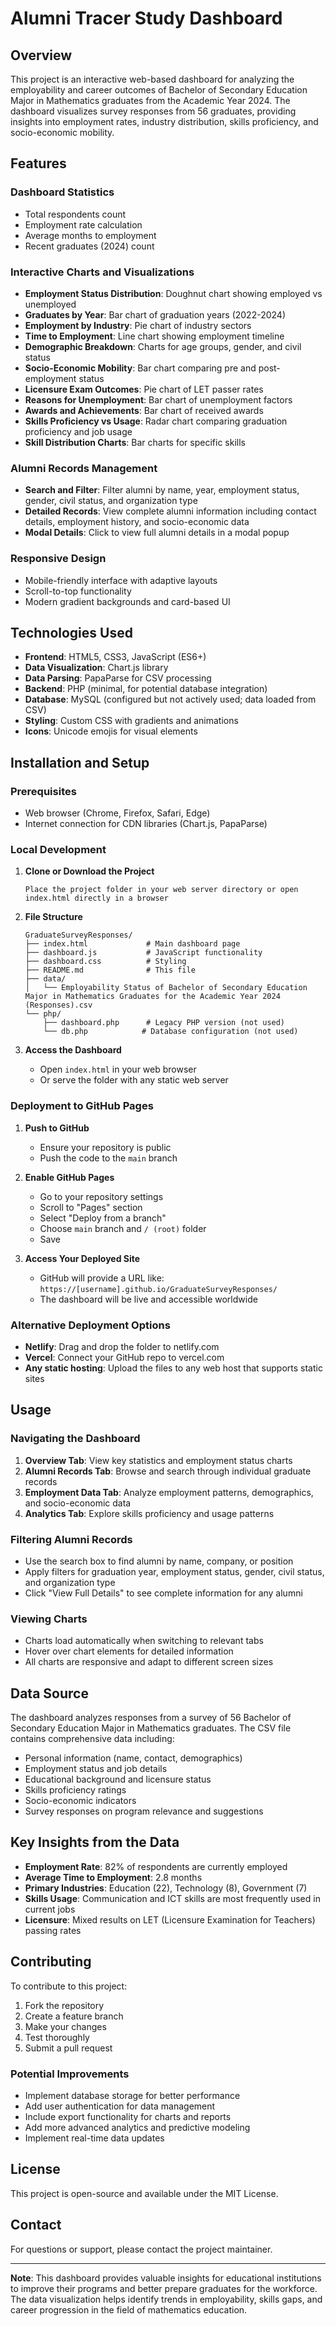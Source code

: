 # Alumni Tracer Study Dashboard

## Overview

This project is an interactive web-based dashboard for analyzing the employability and career outcomes of Bachelor of Secondary Education Major in Mathematics graduates from the Academic Year 2024. The dashboard visualizes survey responses from 56 graduates, providing insights into employment rates, industry distribution, skills proficiency, and socio-economic mobility.

## Features

### Dashboard Statistics
- Total respondents count
- Employment rate calculation
- Average months to employment
- Recent graduates (2024) count

### Interactive Charts and Visualizations
- **Employment Status Distribution**: Doughnut chart showing employed vs unemployed
- **Graduates by Year**: Bar chart of graduation years (2022-2024)
- **Employment by Industry**: Pie chart of industry sectors
- **Time to Employment**: Line chart showing employment timeline
- **Demographic Breakdown**: Charts for age groups, gender, and civil status
- **Socio-Economic Mobility**: Bar chart comparing pre and post-employment status
- **Licensure Exam Outcomes**: Pie chart of LET passer rates
- **Reasons for Unemployment**: Bar chart of unemployment factors
- **Awards and Achievements**: Bar chart of received awards
- **Skills Proficiency vs Usage**: Radar chart comparing graduation proficiency and job usage
- **Skill Distribution Charts**: Bar charts for specific skills

### Alumni Records Management
- **Search and Filter**: Filter alumni by name, year, employment status, gender, civil status, and organization type
- **Detailed Records**: View complete alumni information including contact details, employment history, and socio-economic data
- **Modal Details**: Click to view full alumni details in a modal popup

### Responsive Design
- Mobile-friendly interface with adaptive layouts
- Scroll-to-top functionality
- Modern gradient backgrounds and card-based UI

## Technologies Used

- **Frontend**: HTML5, CSS3, JavaScript (ES6+)
- **Data Visualization**: Chart.js library
- **Data Parsing**: PapaParse for CSV processing
- **Backend**: PHP (minimal, for potential database integration)
- **Database**: MySQL (configured but not actively used; data loaded from CSV)
- **Styling**: Custom CSS with gradients and animations
- **Icons**: Unicode emojis for visual elements

## Installation and Setup

### Prerequisites
- Web browser (Chrome, Firefox, Safari, Edge)
- Internet connection for CDN libraries (Chart.js, PapaParse)

### Local Development
1. **Clone or Download the Project**
   ```
   Place the project folder in your web server directory or open index.html directly in a browser
   ```

2. **File Structure**
   ```
   GraduateSurveyResponses/
   ├── index.html             # Main dashboard page
   ├── dashboard.js           # JavaScript functionality
   ├── dashboard.css          # Styling
   ├── README.md              # This file
   ├── data/
   │   └── Employability Status of Bachelor of Secondary Education Major in Mathematics Graduates for the Academic Year 2024 (Responses).csv
   └── php/
       ├── dashboard.php      # Legacy PHP version (not used)
       └── db.php            # Database configuration (not used)
   ```

3. **Access the Dashboard**
   - Open `index.html` in your web browser
   - Or serve the folder with any static web server

### Deployment to GitHub Pages

1. **Push to GitHub**
   - Ensure your repository is public
   - Push the code to the `main` branch

2. **Enable GitHub Pages**
   - Go to your repository settings
   - Scroll to "Pages" section
   - Select "Deploy from a branch"
   - Choose `main` branch and `/ (root)` folder
   - Save

3. **Access Your Deployed Site**
   - GitHub will provide a URL like: `https://[username].github.io/GraduateSurveyResponses/`
   - The dashboard will be live and accessible worldwide

### Alternative Deployment Options
- **Netlify**: Drag and drop the folder to netlify.com
- **Vercel**: Connect your GitHub repo to vercel.com
- **Any static hosting**: Upload the files to any web host that supports static sites

## Usage

### Navigating the Dashboard
1. **Overview Tab**: View key statistics and employment status charts
2. **Alumni Records Tab**: Browse and search through individual graduate records
3. **Employment Data Tab**: Analyze employment patterns, demographics, and socio-economic data
4. **Analytics Tab**: Explore skills proficiency and usage patterns

### Filtering Alumni Records
- Use the search box to find alumni by name, company, or position
- Apply filters for graduation year, employment status, gender, civil status, and organization type
- Click "View Full Details" to see complete information for any alumni

### Viewing Charts
- Charts load automatically when switching to relevant tabs
- Hover over chart elements for detailed information
- All charts are responsive and adapt to different screen sizes

## Data Source

The dashboard analyzes responses from a survey of 56 Bachelor of Secondary Education Major in Mathematics graduates. The CSV file contains comprehensive data including:

- Personal information (name, contact, demographics)
- Employment status and job details
- Educational background and licensure status
- Skills proficiency ratings
- Socio-economic indicators
- Survey responses on program relevance and suggestions

## Key Insights from the Data

- **Employment Rate**: 82% of respondents are currently employed
- **Average Time to Employment**: 2.8 months
- **Primary Industries**: Education (22), Technology (8), Government (7)
- **Skills Usage**: Communication and ICT skills are most frequently used in current jobs
- **Licensure**: Mixed results on LET (Licensure Examination for Teachers) passing rates

## Contributing

To contribute to this project:

1. Fork the repository
2. Create a feature branch
3. Make your changes
4. Test thoroughly
5. Submit a pull request

### Potential Improvements
- Implement database storage for better performance
- Add user authentication for data management
- Include export functionality for charts and reports
- Add more advanced analytics and predictive modeling
- Implement real-time data updates

## License

This project is open-source and available under the MIT License.

## Contact

For questions or support, please contact the project maintainer.

---

**Note**: This dashboard provides valuable insights for educational institutions to improve their programs and better prepare graduates for the workforce. The data visualization helps identify trends in employability, skills gaps, and career progression in the field of mathematics education.